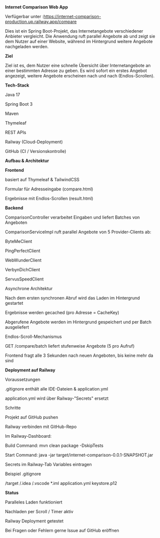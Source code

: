 **Internet Comparison Web App**

Verfügerbar unter :https://internet-comparison-production.up.railway.app/compare

Dies ist ein Spring Boot-Projekt, das Internetangebote verschiedener Anbieter vergleicht. Die Anwendung ruft parallel Angebote ab und zeigt sie dem Nutzer auf einer Website, während im Hintergrund weitere Angebote nachgeladen werden.

 **Ziel**

Ziel ist es, dem Nutzer eine schnelle Übersicht über Internetangebote an einer bestimmten Adresse zu geben. Es wird sofort ein erstes Angebot angezeigt, weitere Angebote erscheinen nach und nach (Endlos-Scrollen).

 **Tech-Stack**

Java 17

Spring Boot 3

Maven

Thymeleaf

REST APIs

Railway (Cloud-Deployment)

GitHub (CI / Versionskontrolle)

 **Aufbau & Architektur**

__Frontend__

basiert auf Thymeleaf & TailwindCSS

Formular für Adresseingabe (compare.html)

Ergebnisse mit Endlos-Scrollen (result.html)

__Backend__

ComparisonController verarbeitet Eingaben und liefert Batches von Angeboten

ComparisonServiceImpl ruft parallel Angebote von 5 Provider-Clients ab:

ByteMeClient

PingPerfectClient

WebWunderClient

VerbynDichClient

ServusSpeedClient

Asynchrone Architektur

Nach dem ersten synchronen Abruf wird das Laden im Hintergrund gestartet

Ergebnisse werden gecached (pro Adresse = CacheKey)

Abgerufene Angebote werden im Hintergrund gespeichert und per Batch ausgeliefert

Endlos-Scroll-Mechanismus

GET /compare/batch liefert stufenweise Angebote (5 pro Aufruf)

Frontend fragt alle 3 Sekunden nach neuen Angeboten, bis keine mehr da sind

   **Deployment auf Railway**

Voraussetzungen

.gitignore enthält alle IDE-Dateien & application.yml

application.yml wird über Railway-"Secrets" ersetzt

Schritte

Projekt auf GitHub pushen

Railway verbinden mit GitHub-Repo

Im Railway-Dashboard:

Build Command: mvn clean package -DskipTests

Start Command: java -jar target/internet-comparison-0.0.1-SNAPSHOT.jar

Secrets im Railway-Tab Variables eintragen

Beispiel .gitignore

/target
/.idea
/.vscode
*.iml
application.yml
keystore.p12

  **Status**

  Paralleles Laden funktioniert

  Nachladen per Scroll / Timer aktiv

  Railway Deployment getestet

Bei Fragen oder Fehlern gerne Issue auf GitHub eröffnen 

